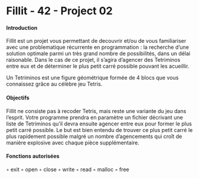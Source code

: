 # Fillit - 42 - Project 02

#### Introduction

Fillit est un projet vous permettant de decouvrir et/ou de vous familiariser avec
une problematique récurrente en programmation : la recherche d’une solution optimale
parmi un très grand nombre de possibilités, dans un délai raisonable. Dans le cas de ce
projet, il s’agira d’agencer des Tetriminos entre eux et de déterminer le plus petit carré
possible pouvant les acueillir.

Un Tetriminos est une figure géométrique formée de 4 blocs que vous connaissez
grâce au célèbre jeu Tetris.

#### Objectifs

Fillit ne consiste pas à recoder Tetris, mais reste une variante du jeu dans l’esprit.
Votre programme prendra en paramètre un fichier décrivant une liste de Tetriminos
qu’il devra ensuite agencer entre eux pour former le plus petit carré possible. Le but est
bien entendu de trouver ce plus petit carré le plus rapidement possible malgré un nombre
d’agencements qui croît de manière explosive avec chaque pièce supplémentaire.

#### Fonctions autorisées

◦ exit
◦ open
◦ close
◦ write
◦ read
◦ malloc
◦ free
